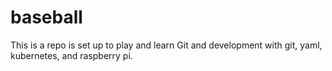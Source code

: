 # baseball
This is a repo is set up to play and learn Git and development with git, yaml, kubernetes, and raspberry pi.
